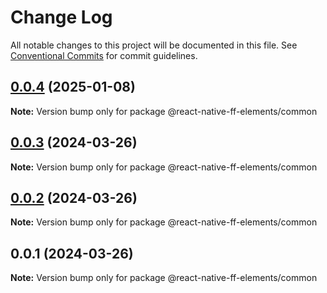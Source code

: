 # Change Log

All notable changes to this project will be documented in this file.
See [Conventional Commits](https://conventionalcommits.org) for commit guidelines.

## [0.0.4](https://github.com/formfree/react-native-ff-elements/compare/@react-native-ff-elements/common@0.0.3...@react-native-ff-elements/common@0.0.4) (2025-01-08)

**Note:** Version bump only for package @react-native-ff-elements/common

## [0.0.3](https://github.com/formfree/react-native-ff-elements/compare/@react-native-ff-elements/common@0.0.2...@react-native-ff-elements/common@0.0.3) (2024-03-26)

**Note:** Version bump only for package @react-native-ff-elements/common

## [0.0.2](https://github.com/formfree/react-native-ff-elements/compare/@react-native-ff-elements/common@0.0.1...@react-native-ff-elements/common@0.0.2) (2024-03-26)

**Note:** Version bump only for package @react-native-ff-elements/common

## 0.0.1 (2024-03-26)

**Note:** Version bump only for package @react-native-ff-elements/common
